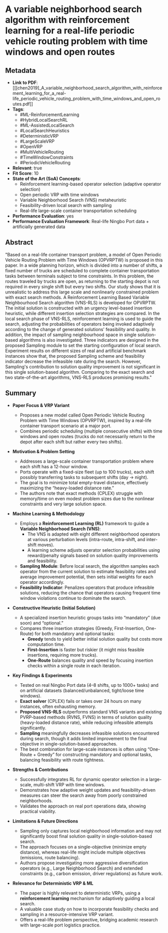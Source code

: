 # A variable neighborhood search algorithm with reinforcement learning for a real-life periodic vehicle routing problem with time windows and open routes

## Metadata
- **Link to PDF**: [[[chen2019]_A_variable_neighborhood_search_algorithm_with_reinforcement_learning_for_a_real-life_periodic_vehicle_routing_problem_with_time_windows_and_open_routes.pdf]]
- **Tags**:
  - #ML-ReinforcementLearning  
  - #HybridLocalSearchRL  
  - #ML-AssistedLocalSearch  
  - #LocalSearchHeuristics  
  - #DeterministicVRP  
  - #LargeScaleVRP  
  - #OpenVRP  
  - #MultiVehicleRouting  
  - #TimeWindowConstraints  
  - #PeriodicVehicleRouting  
- **Relevant**: true  
- **Fit Score**: 10  
- **State of the Art (SoA) Concepts**:
  - Reinforcement learning-based operator selection (adaptive operator selection)
  - Open periodic VRP with time windows
  - Variable Neighborhood Search (VNS) metaheuristic
  - Feasibility-driven local search with sampling
  - Real-life large-scale container transportation scheduling
- **Performance Evaluation**: yes
- **Performance Evaluation Framework**: Real-life Ningbo Port data + artificially generated data

## Abstract
"Based on a real-life container transport problem, a model of Open Periodic Vehicle Routing Problem with Time Windows (OPVRPTW) is proposed in this paper. In a wide planning horizon, which is divided into a number of shifts, a fixed number of trucks are scheduled to complete container transportation tasks between terminals subject to time constraints. In this problem, the routes traveled by trucks are open, as returning to the starting depot is not required in every single shift but every two shifts.
Our study shows that it is unrealistic to address this large scale and nonlinearly constrained problem with exact search methods. A Reinforcement Learning Based Variable Neighbourhood Search algorithm (VNS-RLS) is developed for OPVRPTW. The initial solution is constructed with an urgency level-based insertion heuristic, while different insertion selection strategies are compared. In the local search phase of VNS-RLS, reinforcement learning is used to guide the search, adjusting the probabilities of operators being invoked adaptively according to the change of generated solutions' feasibility and quality. In addition, the impact of sampling neighbourhood space in single solution-based algorithms is also investigated. Three indicators are designed in the proposed Sampling module to set the starting configuration of local search.
Experiment results on different sizes of real and artificial benchmark instances show that, the proposed Sampling scheme and feasibility indicator decrease the infeasible rate during the search. However, Sampling's contribution to solution quality improvement is not significant in this single solution-based algorithm. Comparing to the exact search and two state-of-the-art algorithms, VNS-RLS produces promising results."

## Summary
- **Paper Focus & VRP Variant**  
  - Proposes a new model called Open Periodic Vehicle Routing Problem with Time Windows (OPVRPTW), inspired by a real-life container transport scenario at a major port.  
  - Combines periodic scheduling (multiple consecutive shifts) with time windows and open routes (trucks do not necessarily return to the depot after each shift but rather every two shifts).

- **Motivation & Problem Setting**  
  - Addresses a large-scale container transportation problem where each shift has a 12-hour window.  
  - Ports operate with a fixed-size fleet (up to 100 trucks), each shift possibly transferring tasks to subsequent shifts (day → night).  
  - The goal is to minimize total empty-travel distance, effectively maximizing the “heavy-loaded distance rate.”  
  - The authors note that exact methods (CPLEX) struggle with memory/time on even modest problem sizes due to the nonlinear constraints and very large solution space.

- **Machine Learning & Methodology**  
  - Employs a **Reinforcement Learning (RL)** framework to guide a **Variable Neighborhood Search (VNS)**:
    - The VNS is adapted with eight different neighborhood operators at various perturbation levels (intra-route, intra-shift, and inter-shift moves).
    - A learning scheme adjusts operator selection probabilities using reward/penalty signals based on solution quality improvements and feasibility.
  - **Sampling Module**: Before local search, the algorithm samples each operator from the current solution to estimate feasibility rates and average improvement potential, then sets initial weights for each operator accordingly.
  - **Feasibility Indicator**: Penalizes operators that produce infeasible solutions, reducing the chance that operators causing frequent time window violations continue to dominate the search.

- **Constructive Heuristic (Initial Solution)**  
  - A specialized insertion heuristic groups tasks into “mandatory” (due soon) and “optional.”  
  - Compares three insertion strategies (Greedy, First-Insertion, One-Route) for both mandatory and optional tasks:
    - **Greedy** tends to yield better initial solution quality but costs more computation time.
    - **First-Insertion** is faster but riskier (it might miss feasible insertions, requiring more trucks).
    - **One-Route** balances quality and speed by focusing insertion checks within a single route in each iteration.

- **Key Findings & Experiments**  
  - Tested on real Ningbo Port data (4–8 shifts, up to 1000+ tasks) and on artificial datasets (balanced/unbalanced, tight/loose time windows).  
  - **Exact solver** (CPLEX) fails or takes over 24 hours on many instances, often exhausting memory.  
  - **Proposed VNS-RLS** outperforms standard VNS variants and existing PVRP-based methods (RVNS, FVNS) in terms of solution quality (heavy-loaded distance rate), while reducing infeasible attempts significantly.  
  - **Sampling** meaningfully decreases infeasible solutions encountered during search, though it adds limited improvement to the final objective in single-solution-based approaches.  
  - The best combination for large-scale instances is often using “One-Route + Greedy” for constructing mandatory and optional tasks, balancing feasibility with route tightness.

- **Strengths & Contributions**  
  - Successfully integrates RL for dynamic operator selection in a large-scale, multi-shift VRP with time windows.  
  - Demonstrates how adaptive weight updates and feasibility-driven measures can steer the search away from poorly constrained neighborhoods.  
  - Validates the approach on real port operations data, showing practical viability.

- **Limitations & Future Directions**  
  - Sampling only captures local neighborhood information and may not significantly boost final solution quality in single-solution-based search.  
  - The approach focuses on a single-objective (minimize empty distance), whereas real-life might include multiple objectives (emissions, route balancing).  
  - Authors propose investigating more aggressive diversification operators (e.g., Large Neighborhood Search) and extended constraints (e.g., carbon emission, driver regulations) as future work.

- **Relevance for Deterministic VRP & ML**  
  - The paper is highly relevant to deterministic VRPs, using a **reinforcement learning** mechanism for adaptively guiding a local search.  
  - A valuable case study on how to incorporate feasibility checks and sampling in a resource-intensive VRP variant.  
  - Offers a real-life problem perspective, bridging academic research with large-scale port logistics practice.  